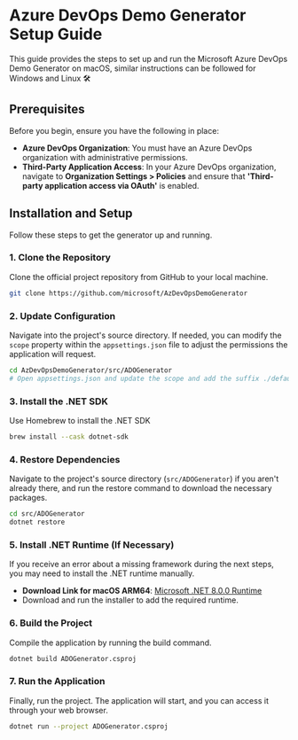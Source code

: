 # Azure DevOps Demo Generator Setup Guide



This guide provides the steps to set up and run the Microsoft Azure DevOps Demo Generator on macOS, similar instructions can be followed for Windows and Linux 🛠️

## Prerequisites

Before you begin, ensure you have the following in place:

* **Azure DevOps Organization**: You must have an Azure DevOps organization with administrative permissions.
* **Third-Party Application Access**: In your Azure DevOps organization, navigate to **Organization Settings > Policies** and ensure that **'Third-party application access via OAuth'** is enabled.

## Installation and Setup

Follow these steps to get the generator up and running.

### 1. Clone the Repository

Clone the official project repository from GitHub to your local machine.

```bash
git clone https://github.com/microsoft/AzDevOpsDemoGenerator
```

### 2. Update Configuration 

Navigate into the project's source directory. If needed, you can modify the `scope` property within the `appsettings.json` file to adjust the permissions the application will request.

```bash
cd AzDevOpsDemoGenerator/src/ADOGenerator
# Open appsettings.json and update the scope and add the suffix ./default at the end of subscription id
```

### 3. Install the .NET SDK

Use Homebrew to install the .NET SDK 

```bash
brew install --cask dotnet-sdk
```

### 4. Restore Dependencies

Navigate to the project's source directory (`src/ADOGenerator`) if you aren't already there, and run the restore command to download the necessary packages.

```bash
cd src/ADOGenerator
dotnet restore
```

### 5. Install .NET Runtime (If Necessary)

If you receive an error about a missing framework during the next steps, you may need to install the .NET runtime manually.

* **Download Link for macOS ARM64**: [Microsoft .NET 8.0.0 Runtime](https://dotnet.microsoft.com/en-us/download/dotnet/8.0)
* Download and run the installer to add the required runtime.

### 6. Build the Project

Compile the application by running the build command.

```bash
dotnet build ADOGenerator.csproj
```

### 7. Run the Application

Finally, run the project. The application will start, and you can access it through your web browser.

```bash
dotnet run --project ADOGenerator.csproj
```
